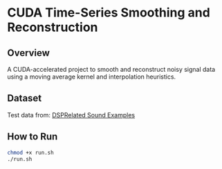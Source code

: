 # CUDA Time-Series Smoothing and Reconstruction

## Overview
A CUDA-accelerated project to smooth and reconstruct noisy signal data using a moving average kernel and interpolation heuristics.

## Dataset
Test data from: [DSPRelated Sound Examples](https://www.dsprelated.com/freebooks/pasp/Sound_Examples.html)

## How to Run

```bash
chmod +x run.sh
./run.sh
